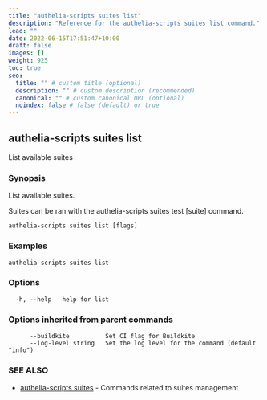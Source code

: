 ```yaml
---
title: "authelia-scripts suites list"
description: "Reference for the authelia-scripts suites list command."
lead: ""
date: 2022-06-15T17:51:47+10:00
draft: false
images: []
weight: 925
toc: true
seo:
  title: "" # custom title (optional)
  description: "" # custom description (recommended)
  canonical: "" # custom canonical URL (optional)
  noindex: false # false (default) or true
---
```


## authelia-scripts suites list

List available suites

### Synopsis

List available suites.

Suites can be ran with the authelia-scripts suites test [suite] command.

```
authelia-scripts suites list [flags]
```

### Examples

```
authelia-scripts suites list
```

### Options

```
  -h, --help   help for list
```

### Options inherited from parent commands

```
      --buildkite          Set CI flag for Buildkite
      --log-level string   Set the log level for the command (default "info")
```

### SEE ALSO

* [authelia-scripts suites](authelia-scripts_suites.md)	 - Commands related to suites management

